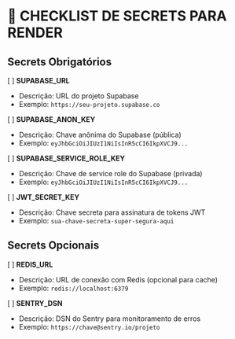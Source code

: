 # 🔐 CHECKLIST DE SECRETS PARA RENDER

## Secrets Obrigatórios

[ ] **SUPABASE_URL**
   - Descrição: URL do projeto Supabase
   - Exemplo: `https://seu-projeto.supabase.co`

[ ] **SUPABASE_ANON_KEY**
   - Descrição: Chave anônima do Supabase (pública)
   - Exemplo: `eyJhbGciOiJIUzI1NiIsInR5cCI6IkpXVCJ9...`

[ ] **SUPABASE_SERVICE_ROLE_KEY**
   - Descrição: Chave de service role do Supabase (privada)
   - Exemplo: `eyJhbGciOiJIUzI1NiIsInR5cCI6IkpXVCJ9...`

[ ] **JWT_SECRET_KEY**
   - Descrição: Chave secreta para assinatura de tokens JWT
   - Exemplo: `sua-chave-secreta-super-segura-aqui`

## Secrets Opcionais

[ ] **REDIS_URL**
   - Descrição: URL de conexão com Redis (opcional para cache)
   - Exemplo: `redis://localhost:6379`

[ ] **SENTRY_DSN**
   - Descrição: DSN do Sentry para monitoramento de erros
   - Exemplo: `https://chave@sentry.io/projeto`
